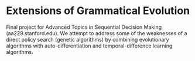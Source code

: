 # Extensions of Grammatical Evolution
Final project for Advanced Topics in Sequential Decision Making (aa229.stanford.edu).
We attempt to address some of the weaknesses of a direct policy search (genetic algorithms) by combining evolutionary algorithms with auto-differentiation and temporal-difference learning algorithms.


